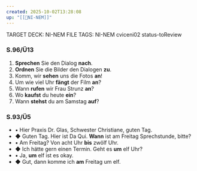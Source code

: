 ```yaml
---
created: 2025-10-02T13:28:08
up: "[[📖NI-NEM]]"
---
```


TARGET DECK: NI-NEM
FILE TAGS: NI-NEM cviceni02 status-toReview

### S.96/Ü13

1. **Sprechen** Sie den Dialog **nach**.
2. **Ordnen** Sie die Bilder den Dialogen **zu**.
3. Komm, wir **sehen** uns die Fotos **an**!
4. Um wie viel Uhr **fängt** der Film **an**?
5. Wann **rufen** wir Frau Strunz **an**?
6. Wo **kaufst** du heute **ein**?
7. Wann **stehst** du am Samstag **auf**?

### S.93/Ü5
- ▪ Hier Praxis Dr. Glas, Schwester Christiane, guten Tag.  
- ◆ Guten Tag. Hier ist Da Qui. **Wann** ist am Freitag Sprechstunde, bitte?  
- ▪ Am Freitag? Von acht Uhr **bis** zwölf Uhr.  
- ◆ Ich hätte gern einen Termin. Geht es **um** elf Uhr?  
- ▪ Ja, **um** elf ist es okay.  
- ◆ Gut, dann komme ich **am** Freitag um elf.
